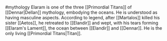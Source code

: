 #mythology
Elaram is one of the three [[Primordial Titans]] of [[Dennar|Dellan]] mythology, embodying the oceans. He is understood as having masculine aspects. According to legend, after [[Martalos]] killed his sister [[Aetos]], he retreated to [[Elandir]] and wept, with his tears forming [[Elaram's Lament]], the ocean between [[Elandir]] and [[Dennar]]. He is the only living [[Primordial Titans|Titan]].
